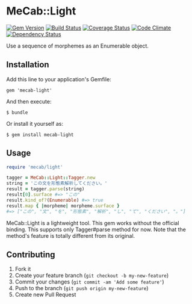 # MeCab::Light

[![Gem Version](https://badge.fury.io/rb/mecab-light.png)][gem]
[![Build Status](https://travis-ci.org/hadzimme/mecab-light.png)][travis]
[![Coverage Status](https://coveralls.io/repos/hadzimme/mecab-light/badge.png?branch=master)][coveralls]
[![Code Climate](https://codeclimate.com/repos/52d6b3afe30ba0304300e862/badges/1667a80ba014a14e77f6/gpa.png)][codeclimate]
[![Dependency Status](https://gemnasium.com/hadzimme/mecab-light.png)][gemnasium]

[gem]: http://badge.fury.io/rb/mecab-light
[travis]: https://travis-ci.org/hadzimme/mecab-light
[coveralls]: https://coveralls.io/r/hadzimme/mecab-light?branch=master
[codeclimate]: https://codeclimate.com/repos/52d6b3afe30ba0304300e862/feed
[gemnasium]: https://gemnasium.com/hadzimme/mecab-light

Use a sequence of morphemes as an Enumerable object.

## Installation

Add this line to your application's Gemfile:

    gem 'mecab-light'

And then execute:

    $ bundle

Or install it yourself as:

    $ gem install mecab-light

## Usage

```ruby
require 'mecab/light'

tagger = MeCab::Light::Tagger.new
string = 'この文を形態素解析してください。'
result = tagger.parse(string)
result[0].surface #=> "この"
result.kind_of?(Enumerable) #=> true
result.map { |morpheme| morpheme.surface }
#=> ["この", "文", "を", "形態素", "解析", "し", "て", "ください", "。"]
```

MeCab::Light is a lightweight tool.
This gem works without the official binding.
This supports only Tagger#parse method for now.
Note that the method's feature is totally different from its original.

## Contributing

1. Fork it
2. Create your feature branch (`git checkout -b my-new-feature`)
3. Commit your changes (`git commit -am 'Add some feature'`)
4. Push to the branch (`git push origin my-new-feature`)
5. Create new Pull Request
